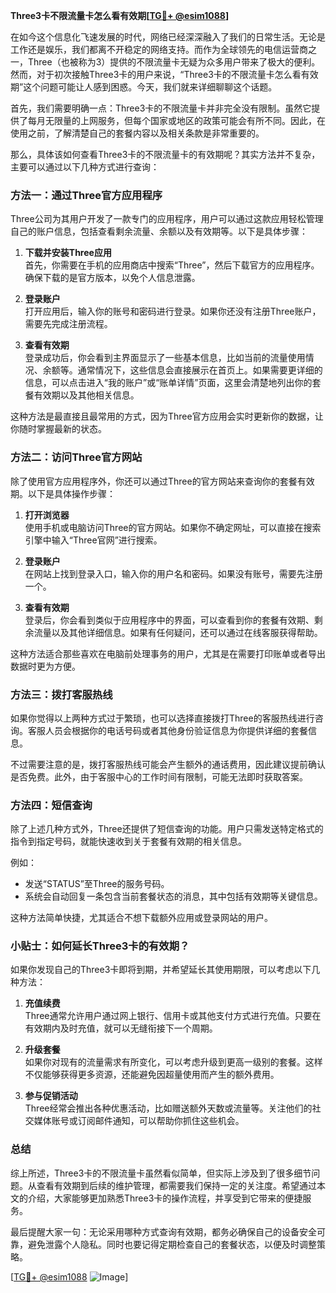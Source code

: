 **Three3卡不限流量卡怎么看有效期[[TG💪+ @esim1088](https://t.me/s/esim1088)]**

在如今这个信息化飞速发展的时代，网络已经深深融入了我们的日常生活。无论是工作还是娱乐，我们都离不开稳定的网络支持。而作为全球领先的电信运营商之一，Three（也被称为3）提供的不限流量卡无疑为众多用户带来了极大的便利。然而，对于初次接触Three3卡的用户来说，“Three3卡的不限流量卡怎么看有效期”这个问题可能让人感到困惑。今天，我们就来详细聊聊这个话题。

首先，我们需要明确一点：Three3卡的不限流量卡并非完全没有限制。虽然它提供了每月无限量的上网服务，但每个国家或地区的政策可能会有所不同。因此，在使用之前，了解清楚自己的套餐内容以及相关条款是非常重要的。

那么，具体该如何查看Three3卡的不限流量卡的有效期呢？其实方法并不复杂，主要可以通过以下几种方式进行查询：

### 方法一：通过Three官方应用程序

Three公司为其用户开发了一款专门的应用程序，用户可以通过这款应用轻松管理自己的账户信息，包括查看剩余流量、余额以及有效期等。以下是具体步骤：

1. **下载并安装Three应用**  
   首先，你需要在手机的应用商店中搜索“Three”，然后下载官方的应用程序。确保下载的是官方版本，以免个人信息泄露。

2. **登录账户**  
   打开应用后，输入你的账号和密码进行登录。如果你还没有注册Three账户，需要先完成注册流程。

3. **查看有效期**  
   登录成功后，你会看到主界面显示了一些基本信息，比如当前的流量使用情况、余额等。通常情况下，这些信息会直接展示在首页上。如果需要更详细的信息，可以点击进入“我的账户”或“账单详情”页面，这里会清楚地列出你的套餐有效期以及其他相关信息。

这种方法是最直接且最常用的方式，因为Three官方应用会实时更新你的数据，让你随时掌握最新的状态。

### 方法二：访问Three官方网站

除了使用官方应用程序外，你还可以通过Three的官方网站来查询你的套餐有效期。以下是具体操作步骤：

1. **打开浏览器**  
   使用手机或电脑访问Three的官方网站。如果你不确定网址，可以直接在搜索引擎中输入“Three官网”进行搜索。

2. **登录账户**  
   在网站上找到登录入口，输入你的用户名和密码。如果没有账号，需要先注册一个。

3. **查看有效期**  
   登录后，你会看到类似于应用程序中的界面，可以查看到你的套餐有效期、剩余流量以及其他详细信息。如果有任何疑问，还可以通过在线客服获得帮助。

这种方法适合那些喜欢在电脑前处理事务的用户，尤其是在需要打印账单或者导出数据时更为方便。

### 方法三：拨打客服热线

如果你觉得以上两种方式过于繁琐，也可以选择直接拨打Three的客服热线进行咨询。客服人员会根据你的电话号码或者其他身份验证信息为你提供详细的套餐信息。

不过需要注意的是，拨打客服热线可能会产生额外的通话费用，因此建议提前确认是否免费。此外，由于客服中心的工作时间有限制，可能无法即时获取答案。

### 方法四：短信查询

除了上述几种方式外，Three还提供了短信查询的功能。用户只需发送特定格式的指令到指定号码，就能快速收到关于套餐有效期的相关信息。

例如：
- 发送“STATUS”至Three的服务号码。
- 系统会自动回复一条包含当前套餐状态的消息，其中包括有效期等关键信息。

这种方法简单快捷，尤其适合不想下载额外应用或登录网站的用户。

### 小贴士：如何延长Three3卡的有效期？

如果你发现自己的Three3卡即将到期，并希望延长其使用期限，可以考虑以下几种方法：

1. **充值续费**  
   Three通常允许用户通过网上银行、信用卡或其他支付方式进行充值。只要在有效期内及时充值，就可以无缝衔接下一个周期。

2. **升级套餐**  
   如果你对现有的流量需求有所变化，可以考虑升级到更高一级别的套餐。这样不仅能够获得更多资源，还能避免因超量使用而产生的额外费用。

3. **参与促销活动**  
   Three经常会推出各种优惠活动，比如赠送额外天数或流量等。关注他们的社交媒体账号或订阅邮件通知，可以帮助你抓住这些机会。

### 总结

综上所述，Three3卡的不限流量卡虽然看似简单，但实际上涉及到了很多细节问题。从查看有效期到后续的维护管理，都需要我们保持一定的关注度。希望通过本文的介绍，大家能够更加熟悉Three3卡的操作流程，并享受到它带来的便捷服务。

最后提醒大家一句：无论采用哪种方式查询有效期，都务必确保自己的设备安全可靠，避免泄露个人隐私。同时也要记得定期检查自己的套餐状态，以便及时调整策略。

[[TG💪+ @esim1088](https://t.me/s/esim1088) ![Image](https://i.postimg.cc/4NQfJmqS/Snipaste-2025-05-13-00-14-12.png)]